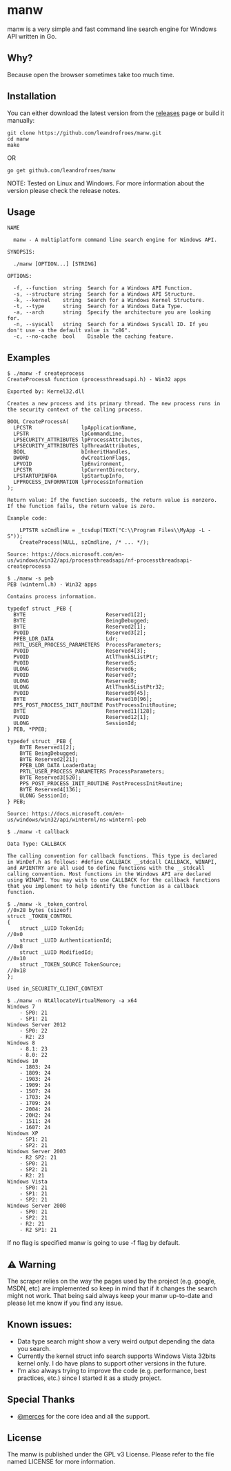 # manw

manw is a very simple and fast command line search engine for Windows API written in Go.

## Why?

Because open the browser sometimes take too much time.

## **Installation**

You can either download the latest version from the [releases](https://github.com/leandrofroes/manw/releases) page or build it manually:

```
git clone https://github.com/leandrofroes/manw.git
cd manw
make
```

OR

```
go get github.com/leandrofroes/manw
```

NOTE: Tested on Linux and Windows. For more information about the version please check the release notes.

## **Usage**

```
NAME

  manw - A multiplatform command line search engine for Windows API.
  
SYNOPSIS: 

  ./manw [OPTION...] [STRING]
          
OPTIONS:

  -f, --function  string  Search for a Windows API Function.
  -s, --structure string  Search for a Windows API Structure.    
  -k, --kernel    string  Search for a Windows Kernel Structure.
  -t, --type      string  Search for a Windows Data Type.
  -a, --arch      string  Specify the architecture you are looking for.
  -n, --syscall   string  Search for a Windows Syscall ID. If you don't use -a the default value is "x86".
  -c, --no-cache  bool    Disable the caching feature.
```

## **Examples**

```
$ ./manw -f createprocess
CreateProcessA function (processthreadsapi.h) - Win32 apps

Exported by: Kernel32.dll

Creates a new process and its primary thread. The new process runs in the security context of the calling process.

BOOL CreateProcessA(
  LPCSTR                lpApplicationName,
  LPSTR                 lpCommandLine,
  LPSECURITY_ATTRIBUTES lpProcessAttributes,
  LPSECURITY_ATTRIBUTES lpThreadAttributes,
  BOOL                  bInheritHandles,
  DWORD                 dwCreationFlags,
  LPVOID                lpEnvironment,
  LPCSTR                lpCurrentDirectory,
  LPSTARTUPINFOA        lpStartupInfo,
  LPPROCESS_INFORMATION lpProcessInformation
);

Return value: If the function succeeds, the return value is nonzero. If the function fails, the return value is zero.

Example code:

	LPTSTR szCmdline = _tcsdup(TEXT("C:\\Program Files\\MyApp -L -S"));
	CreateProcess(NULL, szCmdline, /* ... */);

Source: https://docs.microsoft.com/en-us/windows/win32/api/processthreadsapi/nf-processthreadsapi-createprocessa
```

```
$ ./manw -s peb
PEB (winternl.h) - Win32 apps

Contains process information.

typedef struct _PEB {
  BYTE                          Reserved1[2];
  BYTE                          BeingDebugged;
  BYTE                          Reserved2[1];
  PVOID                         Reserved3[2];
  PPEB_LDR_DATA                 Ldr;
  PRTL_USER_PROCESS_PARAMETERS  ProcessParameters;
  PVOID                         Reserved4[3];
  PVOID                         AtlThunkSListPtr;
  PVOID                         Reserved5;
  ULONG                         Reserved6;
  PVOID                         Reserved7;
  ULONG                         Reserved8;
  ULONG                         AtlThunkSListPtr32;
  PVOID                         Reserved9[45];
  BYTE                          Reserved10[96];
  PPS_POST_PROCESS_INIT_ROUTINE PostProcessInitRoutine;
  BYTE                          Reserved11[128];
  PVOID                         Reserved12[1];
  ULONG                         SessionId;
} PEB, *PPEB;

typedef struct _PEB {
    BYTE Reserved1[2];
    BYTE BeingDebugged;
    BYTE Reserved2[21];
    PPEB_LDR_DATA LoaderData;
    PRTL_USER_PROCESS_PARAMETERS ProcessParameters;
    BYTE Reserved3[520];
    PPS_POST_PROCESS_INIT_ROUTINE PostProcessInitRoutine;
    BYTE Reserved4[136];
    ULONG SessionId;
} PEB;

Source: https://docs.microsoft.com/en-us/windows/win32/api/winternl/ns-winternl-peb

```

```
$ ./manw -t callback

Data Type: CALLBACK

The calling convention for callback functions. This type is declared in WinDef.h as follows: #define CALLBACK __stdcall CALLBACK, WINAPI, and APIENTRY are all used to define functions with the __stdcall calling convention. Most functions in the Windows API are declared using WINAPI. You may wish to use CALLBACK for the callback functions that you implement to help identify the function as a callback function.
```

```
$ ./manw -k _token_control
//0x28 bytes (sizeof)
struct _TOKEN_CONTROL
{
    struct _LUID TokenId;                                                   //0x0
    struct _LUID AuthenticationId;                                          //0x8
    struct _LUID ModifiedId;                                                //0x10
    struct _TOKEN_SOURCE TokenSource;                                       //0x18
}; 

Used in_SECURITY_CLIENT_CONTEXT

```

```
$ ./manw -n NtAllocateVirtualMemory -a x64
Windows 7
	- SP0: 21
	- SP1: 21
Windows Server 2012
	- SP0: 22
	- R2: 23
Windows 8
	- 8.1: 23
	- 8.0: 22
Windows 10
	- 1803: 24
	- 1809: 24
	- 1903: 24
	- 1909: 24
	- 1507: 24
	- 1703: 24
	- 1709: 24
	- 2004: 24
	- 20H2: 24
	- 1511: 24
	- 1607: 24
Windows XP
	- SP1: 21
	- SP2: 21
Windows Server 2003
	- R2 SP2: 21
	- SP0: 21
	- SP2: 21
	- R2: 21
Windows Vista
	- SP0: 21
	- SP1: 21
	- SP2: 21
Windows Server 2008
	- SP0: 21
	- SP2: 21
	- R2: 21
	- R2 SP1: 21
```

If no flag is specified manw is going to use -f flag by default.

## :warning: **Warning**

The scraper relies on the way the pages used by the project (e.g. google, MSDN, etc) are implemented so keep in mind that if it changes the search might not work. That being said always keep your manw up-to-date and please let me know if you find any issue.

## **Known issues:**

* Data type search might show a very weird output depending the data you search.
* Currently the kernel struct info search supports Windows Vista 32bits kernel only. I do have plans to support other versions in the future.
* I'm also always trying to improve the code (e.g. performance, best practices, etc.) since I started it as a study project.

## **Special Thanks**

* [@merces](https://github.com/merces) for the core idea and all the support.

## **License**

The manw is published under the GPL v3 License. Please refer to the file named LICENSE for more information.
